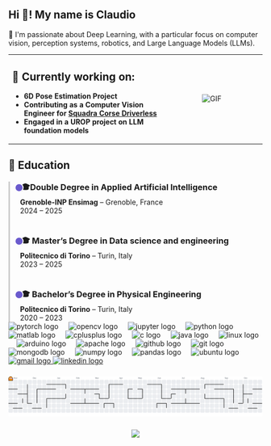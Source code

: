 <h2 align="left">Hi 👋! My name is Claudio</h2>

<p align="left">
  🎯 I'm passionate about Deep Learning, with a particular focus on computer vision, perception systems, robotics, and Large Language Models (LLMs).
</p>

<table width="100%">
  <tr>
    <td align="left" width="60%">
      <h2>🚀 Currently working on:</h2>
      <p>
        <ul>
          <li><strong>6D Pose Estimation Project<strong></li>
          <li>Contributing as a <strong>Computer Vision Engineer<strong> for <a href="https://www.squadracorsedriverless.com">Squadra Corse Driverless</a></li>
          <li>Engaged in a UROP project on <strong>LLM foundation models<strong></li>
      </p>
    </td>
    <td align="center" width="40%">
      <img src="https://github.com/user-attachments/assets/d4b51d42-63f6-40f3-94fe-319cc710d59b" width="250px" alt="GIF" />
    </td>
  </tr>
</table>


<h2>📙 Education</h2>

<div style="display: flex; flex-direction: column; align-items: flex-start; position: relative; padding-left: 20px; border-left: 3px solid #ccc; margin-top: 20px;">

  <div style="margin-bottom: 40px; position: relative;">
    <div style="position: absolute; left: -11px; top: 3px; width: 14px; height: 14px; background-color: #6a5acd; border-radius: 50%; border: 2px solid white;"></div>
    <h3 style="margin: 0;">🎓Double Degree in Applied Artificial Intelligence</h3>
    <p style="margin: 5px 0 0 0;"><strong>Grenoble-INP Ensimag</strong> – Grenoble, France<br>2024 – 2025</p>
  </div>

  <div style="margin-bottom: 40px; position: relative;">
    <div style="position: absolute; left: -11px; top: 3px; width: 14px; height: 14px; background-color: #6a5acd; border-radius: 50%; border: 2px solid white;"></div>
    <h3 style="margin: 0;">🎓 Master’s Degree in Data science and engineering</h3>
    <p style="margin: 5px 0 0 0;"><strong>Politecnico di Torino</strong> – Turin, Italy<br>2023 – 2025</p>
  </div>

  <div style="position: relative;">
    <div style="position: absolute; left: -11px; top: 3px; width: 14px; height: 14px; background-color: #6a5acd; border-radius: 50%; border: 2px solid white;"></div>
    <h3 style="margin: 0;">🎓 Bachelor’s Degree in Physical Engineering</h3>
    <p style="margin: 5px 0 0 0;"><strong>Politecnico di Torino</strong> – Turin, Italy<br>2020 – 2023</p>
  </div>

</div>


<div align="left">
  <img src="https://cdn.jsdelivr.net/gh/devicons/devicon/icons/pytorch/pytorch-original.svg" height="30" alt="pytorch logo"  />
  <img width="12" />
  <img src="https://cdn.jsdelivr.net/gh/devicons/devicon/icons/opencv/opencv-original.svg" height="30" alt="opencv logo"  />
  <img width="12" />
  <img src="https://cdn.jsdelivr.net/gh/devicons/devicon/icons/jupyter/jupyter-original.svg" height="30" alt="jupyter logo"  />
  <img width="12" />
  <img src="https://cdn.jsdelivr.net/gh/devicons/devicon/icons/python/python-original.svg" height="30" alt="python logo"  />
  <img width="12" />
  <img src="https://cdn.jsdelivr.net/gh/devicons/devicon/icons/matlab/matlab-original.svg" height="30" alt="matlab logo"  />
  <img width="12" />
  <img src="https://cdn.jsdelivr.net/gh/devicons/devicon/icons/cplusplus/cplusplus-original.svg" height="30" alt="cplusplus logo"  />
  <img width="12" />
  <img src="https://cdn.jsdelivr.net/gh/devicons/devicon/icons/c/c-original.svg" height="30" alt="c logo"  />
  <img width="12" />
  <img src="https://cdn.jsdelivr.net/gh/devicons/devicon/icons/java/java-original.svg" height="30" alt="java logo"  />
  <img width="12" />
  <img src="https://cdn.jsdelivr.net/gh/devicons/devicon/icons/linux/linux-original.svg" height="30" alt="linux logo"  />
  <img width="12" />
  <img src="https://cdn.jsdelivr.net/gh/devicons/devicon/icons/arduino/arduino-original.svg" height="30" alt="arduino logo"  />
  <img width="12" />
  <img src="https://cdn.jsdelivr.net/gh/devicons/devicon/icons/apache/apache-original.svg" height="30" alt="apache logo"  />
  <img width="12" />
  <img src="https://cdn.jsdelivr.net/gh/devicons/devicon/icons/github/github-original.svg" height="30" alt="github logo"  />
  <img width="12" />
  <img src="https://cdn.jsdelivr.net/gh/devicons/devicon/icons/git/git-original.svg" height="30" alt="git logo"  />
  <img width="12" />
  <img src="https://cdn.jsdelivr.net/gh/devicons/devicon/icons/mongodb/mongodb-original.svg" height="30" alt="mongodb logo"  />
  <img width="12" />
  <img src="https://cdn.jsdelivr.net/gh/devicons/devicon/icons/numpy/numpy-original.svg" height="30" alt="numpy logo"  />
  <img width="12" />
  <img src="https://cdn.jsdelivr.net/gh/devicons/devicon/icons/pandas/pandas-original.svg" height="30" alt="pandas logo"  />
  <img width="12" />
  <img src="https://cdn.jsdelivr.net/gh/devicons/devicon/icons/ubuntu/ubuntu-plain.svg" height="30" alt="ubuntu logo"  />
</div>

<div align="left">
  <a href="claudiocamolese@gmail.com" target="_blank">
    <img src="https://img.shields.io/static/v1?message=Gmail&logo=gmail&label=&color=D14836&logoColor=white&labelColor=&style=for-the-badge" height="35" alt="gmail logo"  />
  </a>
  <a href="https://www.linkedin.com/in/claudio-camolese-500656308/" target="_blank">
    <img src="https://img.shields.io/static/v1?message=LinkedIn&logo=linkedin&label=&color=0077B5&logoColor=white&labelColor=&style=for-the-badge" height="35" alt="linkedin logo"  />
  </a>
</div>

###

<picture>
  <source media="(prefers-color-scheme: dark)" srcset="https://raw.githubusercontent.com/claudiocamolese/claudiocamolese/output/pacman-contribution-graph-dark.svg">
  <source media="(prefers-color-scheme: light)" srcset="https://raw.githubusercontent.com/claudiocamolese/claudiocamolese/output/pacman-contribution-graph.svg">
  <img alt="pacman contribution graph" src="https://raw.githubusercontent.com/claudiocamolese/claudiocamolese/output/pacman-contribution-graph.svg">
</picture>




###

<div align="center">
  <img src="https://visitor-badge.laobi.icu/badge?page_id=claudiocamolese.claudiocamolese&left_color=purple"  />
</div>

###
